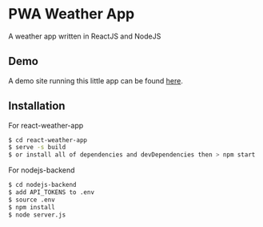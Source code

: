 # PWA Weather App
A weather app written in ReactJS and NodeJS

## Demo
A demo site running this little app can be found [here](https://reactjs-weather-site.herokuapp.com/).

## Installation
For react-weather-app
```sh
$ cd react-weather-app
$ serve -s build
$ or install all of dependencies and devDependencies then > npm start
```
For nodejs-backend
```sh
$ cd nodejs-backend
$ add API_TOKENS to .env
$ source .env
$ npm install
$ node server.js
```
